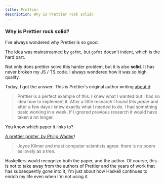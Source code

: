 ```yaml
---
title: Prettier
description: Why is Prettier rock solid?
---
```


### Why is Prettier rock solid?

I've always wondered why Prettier is so good.

The idea was mainstreamed by `gofmt`, but `gofmt` doesn't indent, which is the
hard part.

Not only does prettier solve this harder problem, but it is also **solid**. It
has never broken my JS / TS code. I always wondered how it was so high quality.

Today, I got the answer. This is Prettier's original author writing
[about it](https://archive.jlongster.com/How-I-Became-Better-Programmer):

> Prettier is a perfect example of this. I knew what I wanted but I had no idea
> how to implement it. After a little research I found _this paper_ and after a
> few days I knew exactly what I needed to do. I had something basic working in
> a week. If I ignored previous research it would have taken a lot longer.

You know which paper it links to?

[A prettier printer, by Philip Wadler](http://homepages.inf.ed.ac.uk/wadler/papers/prettier/prettier.pdf)!

> Joyce Kilmer and most computer scientists agree: there is no poem as lovely as
> a tree.

Haskellers would recognize both the paper, and the author. Of course, this is
not to take away from the authors of Prettier and the years of work that has
subsequently gone into it, I'm just about how Haskell continues to enrich my
life even when I'm not using it.
